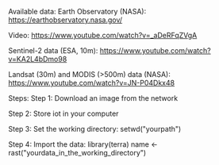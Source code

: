 Available data:
Earth Observatory (NASA):
https://earthobservatory.nasa.gov/

Video: https://www.youtube.com/watch?v=_aDeRFqZVgA

Sentinel-2 data (ESA, 10m):
https://www.youtube.com/watch?v=KA2L4bDmo98

Landsat (30m) and MODIS (>500m) data (NASA):
https://www.youtube.com/watch?v=JN-P04Dkx48

Steps:
Step 1:
Download an image from the network

Step 2:
Store iot in your computer

Step 3:
Set the working directory: setwd("yourpath")

Step 4:
Import the data: library(terra) name <- rast("yourdata_in_the_working_directory")

